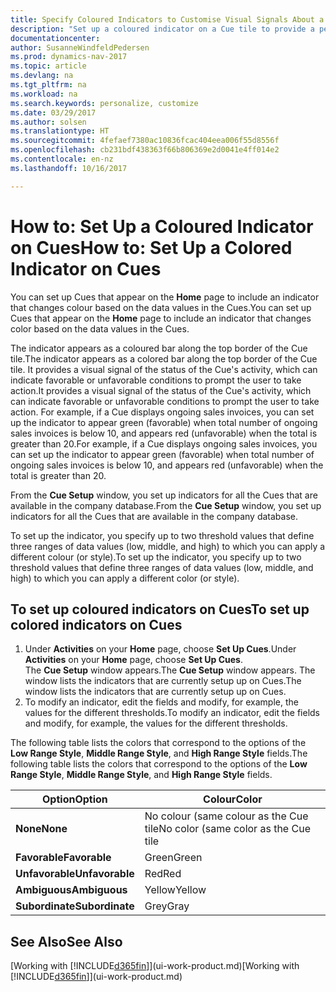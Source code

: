 ```yaml
---
title: Specify Coloured Indicators to Customise Visual Signals About a Cue's Activity
description: "Set up a coloured indicator on a Cue tile to provide a personalised visual signal of the Cue’s activity."
documentationcenter: 
author: SusanneWindfeldPedersen
ms.prod: dynamics-nav-2017
ms.topic: article
ms.devlang: na
ms.tgt_pltfrm: na
ms.workload: na
ms.search.keywords: personalize, customize
ms.date: 03/29/2017
ms.author: solsen
ms.translationtype: HT
ms.sourcegitcommit: 4fefaef7380ac10836fcac404eea006f55d8556f
ms.openlocfilehash: cb231bdf438363f66b806369e2d0041e4ff014e2
ms.contentlocale: en-nz
ms.lasthandoff: 10/16/2017

---
```

# <a name="how-to-set-up-a-colored-indicator-on-cues"></a><span data-ttu-id="70ca3-103">How to: Set Up a Coloured Indicator on Cues</span><span class="sxs-lookup"><span data-stu-id="70ca3-103">How to: Set Up a Colored Indicator on Cues</span></span>
<span data-ttu-id="70ca3-104">You can set up Cues that appear on the **Home** page to include an indicator that changes colour based on the data values in the Cues.</span><span class="sxs-lookup"><span data-stu-id="70ca3-104">You can set up Cues that appear on the **Home** page to include an indicator that changes color based on the data values in the Cues.</span></span>

<span data-ttu-id="70ca3-105">The indicator appears as a coloured bar along the top border of the Cue tile.</span><span class="sxs-lookup"><span data-stu-id="70ca3-105">The indicator appears as a colored bar along the top border of the Cue tile.</span></span> <span data-ttu-id="70ca3-106">It provides a visual signal of the status of the Cue's activity, which can indicate favorable or unfavorable conditions to prompt the user to take action.</span><span class="sxs-lookup"><span data-stu-id="70ca3-106">It provides a visual signal of the status of the Cue's activity, which can indicate favorable or unfavorable conditions to prompt the user to take action.</span></span> <span data-ttu-id="70ca3-107">For example, if a Cue displays ongoing sales invoices, you can set up the indicator to appear green (favorable) when total number of ongoing sales invoices is below 10, and appears red (unfavorable) when the total is greater than 20.</span><span class="sxs-lookup"><span data-stu-id="70ca3-107">For example, if a Cue displays ongoing sales invoices, you can set up the indicator to appear green (favorable) when total number of ongoing sales invoices is below 10, and appears red (unfavorable) when the total is greater than 20.</span></span>

<span data-ttu-id="70ca3-108">From the **Cue Setup** window, you set up indicators for all the Cues that are available in the company database.</span><span class="sxs-lookup"><span data-stu-id="70ca3-108">From the **Cue Setup** window, you set up indicators for all the Cues that are available in the company database.</span></span>

<span data-ttu-id="70ca3-109">To set up the indicator, you specify up to two threshold values that define three ranges of data values (low, middle, and high) to which you can apply a different colour (or style).</span><span class="sxs-lookup"><span data-stu-id="70ca3-109">To set up the indicator, you specify up to two threshold values that define three ranges of data values (low, middle, and high) to which you can apply a different color (or style).</span></span>

## <a name="to-set-up-colored-indicators-on-cues"></a><span data-ttu-id="70ca3-110">To set up coloured indicators on Cues</span><span class="sxs-lookup"><span data-stu-id="70ca3-110">To set up colored indicators on Cues</span></span>
1. <span data-ttu-id="70ca3-111">Under **Activities** on your **Home** page, choose **Set Up Cues**.</span><span class="sxs-lookup"><span data-stu-id="70ca3-111">Under **Activities** on your **Home** page, choose **Set Up Cues**.</span></span>  
   <span data-ttu-id="70ca3-112">The **Cue Setup** window appears.</span><span class="sxs-lookup"><span data-stu-id="70ca3-112">The **Cue Setup** window appears.</span></span> <span data-ttu-id="70ca3-113">The window lists the indicators that are currently setup up on Cues.</span><span class="sxs-lookup"><span data-stu-id="70ca3-113">The window lists the indicators that are currently setup up on Cues.</span></span>
2. <span data-ttu-id="70ca3-114">To modify an indicator, edit the fields and modify, for example, the values for the different thresholds.</span><span class="sxs-lookup"><span data-stu-id="70ca3-114">To modify an indicator, edit the fields and modify, for example, the values for the different thresholds.</span></span>  

<span data-ttu-id="70ca3-115">The following table lists the colors that correspond to the options of the **Low Range Style**, **Middle Range Style**, and **High Range Style** fields.</span><span class="sxs-lookup"><span data-stu-id="70ca3-115">The following table lists the colors that correspond to the options of the **Low Range Style**, **Middle Range Style**, and **High Range Style** fields.</span></span>

| <span data-ttu-id="70ca3-116">Option</span><span class="sxs-lookup"><span data-stu-id="70ca3-116">Option</span></span> | <span data-ttu-id="70ca3-117">Colour</span><span class="sxs-lookup"><span data-stu-id="70ca3-117">Color</span></span> |
| --- | --- |
| <span data-ttu-id="70ca3-118">**None**</span><span class="sxs-lookup"><span data-stu-id="70ca3-118">**None**</span></span> |<span data-ttu-id="70ca3-119">No colour (same colour as the Cue tile</span><span class="sxs-lookup"><span data-stu-id="70ca3-119">No color (same color as the Cue tile</span></span> |
| <span data-ttu-id="70ca3-120">**Favorable**</span><span class="sxs-lookup"><span data-stu-id="70ca3-120">**Favorable**</span></span> |<span data-ttu-id="70ca3-121">Green</span><span class="sxs-lookup"><span data-stu-id="70ca3-121">Green</span></span> |
| <span data-ttu-id="70ca3-122">**Unfavorable**</span><span class="sxs-lookup"><span data-stu-id="70ca3-122">**Unfavorable**</span></span> |<span data-ttu-id="70ca3-123">Red</span><span class="sxs-lookup"><span data-stu-id="70ca3-123">Red</span></span> |
| <span data-ttu-id="70ca3-124">**Ambiguous**</span><span class="sxs-lookup"><span data-stu-id="70ca3-124">**Ambiguous**</span></span> |<span data-ttu-id="70ca3-125">Yellow</span><span class="sxs-lookup"><span data-stu-id="70ca3-125">Yellow</span></span> |
| <span data-ttu-id="70ca3-126">**Subordinate**</span><span class="sxs-lookup"><span data-stu-id="70ca3-126">**Subordinate**</span></span> |<span data-ttu-id="70ca3-127">Grey</span><span class="sxs-lookup"><span data-stu-id="70ca3-127">Gray</span></span> |

## <a name="see-also"></a><span data-ttu-id="70ca3-128">See Also</span><span class="sxs-lookup"><span data-stu-id="70ca3-128">See Also</span></span>
<span data-ttu-id="70ca3-129">[Working with [!INCLUDE[d365fin](includes/d365fin_md.md)]](ui-work-product.md)</span><span class="sxs-lookup"><span data-stu-id="70ca3-129">[Working with [!INCLUDE[d365fin](includes/d365fin_md.md)]](ui-work-product.md)</span></span>

